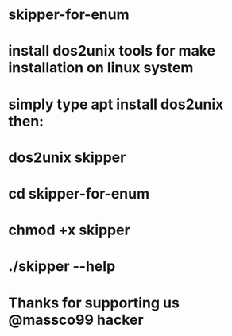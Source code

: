 # skipper-for-enum
# install dos2unix tools for make installation on linux system 
# simply type apt install dos2unix then:
# dos2unix skipper
# cd skipper-for-enum
# chmod +x skipper
# ./skipper --help 
# Thanks for supporting us @massco99 hacker 
